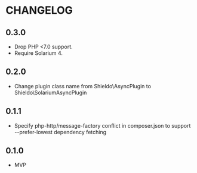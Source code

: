 # CHANGELOG

## 0.3.0

- Drop PHP <7.0 support.
- Require Solarium 4.

## 0.2.0

- Change plugin class name from Shieldo\AsyncPlugin to Shieldo\SolariumAsyncPlugin

## 0.1.1

- Specify php-http/message-factory conflict in composer.json to support --prefer-lowest dependency fetching

## 0.1.0

- MVP
